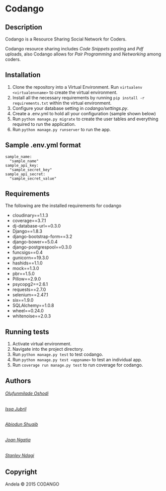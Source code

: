 # Codango

## Description
Codango is a Resource Sharing Social Network for Coders.

Codango resource sharing includes *Code Snippets* posting and *Pdf* uploads, also Codango allows for *Pair Programming* and *Networking* among coders.

## Installation
1. Clone the repository into a Virtual Environment. Run `virtualenv <virtualenvname>` to create the virtual environment.
2. Install all the necessary requirements by running `pip install -r requirements.txt` within the virtual environment.
3. Configure your database setting in _codango/settings.py_.
4. Create a .env.yml to hold all your configuration (sample shown below)
5. Run `python manage.py migrate` to create the user tables and everything required to run the application.
6. Run `python manage.py runserver` to run the app.

## Sample .env.yml format
```
sample_name:
  "sample_name"
sample_api_key:
  "sample_secret_key"
sample_api_secret:
  "sample_secret_value"
```

## Requirements
The following are the installed requirements for codango
- cloudinary==1.1.3
- coverage==3.7.1
- dj-database-url==0.3.0
- Django==1.8.3
- django-bootstrap-form==3.2
- django-bower==5.0.4
- django-postgrespool==0.3.0
- funcsigs==0.4
- gunicorn==19.3.0
- hashids==1.1.0
- mock==1.3.0
- pbr==1.5.0
- Pillow==2.9.0
- psycopg2==2.6.1
- requests==2.7.0
- selenium==2.47.1
- six==1.9.0
- SQLAlchemy==1.0.8
- wheel==0.24.0
- whitenoise==2.0.3


## Running tests
1. Activate virtual environment.
2. Navigate into the project directory.
3. Run `python manage.py test` to test codango.
4. Run `python manage.py test <appname>` to test an individual app.
5. Run `coverage run manage.py test` to run coverage for codango.

## Authors
###### [Olufunmilade Oshodi](https://github.com/andela-ooshodi)
###### [Issa Jubril](https://github.com/andela-ijubril)
###### [Abiodun Shuaib](https://github.com/andela-ashuaib)
###### [Joan Ngatia](https://github.com/andela-jngatia)
###### [Stanley Ndagi](https://github.com/andela-sndagi)

## Copyright
Andela © 2015 CODANGO